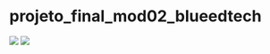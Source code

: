 # projeto_final_mod02_blueedtech

<img src="https://user-images.githubusercontent.com/97798047/161893473-6f238931-c8b8-4dc4-a9fb-13931b8028bf.png" type='Print do site'>
<img src=https://user-images.githubusercontent.com/97798047/161893883-eaffbc69-fa40-4f01-bfa2-99342b4889c4.png>


